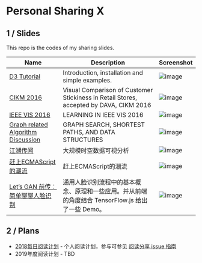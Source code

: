 # Personal Sharing X

## 1 / Slides

This repo is the codes of my sharing slides.

|Name|Description|Screenshot|
|---|---|---|
|[D3 Tutorial](https://hijiangtao.github.io/slides/s-D3-Basic-Tutorial/)| Introduction, installation and simple examples. |![image](https://user-images.githubusercontent.com/4990015/51119138-019b1580-184d-11e9-9a8c-23394640875b.png)|
|[CIKM 2016](https://hijiangtao.github.io/slides/s-CIKM2016/DAVA16.pdf)|Visual Comparison of Customer Stickiness in Retail Stores, accepted by DAVA, CIKM 2016 |![image](https://user-images.githubusercontent.com/4990015/51119123-f3e59000-184c-11e9-852a-a63126d42f3c.png)|
|[IEEE VIS 2016](https://hijiangtao.github.io/slides/s-IEEEVIS2016/)|LEARNING IN IEEE VIS 2016 |![image](https://user-images.githubusercontent.com/4990015/51119088-dca6a280-184c-11e9-9176-7d4a47d93e9e.png)|
|[Graph related Algorithm Discussion](https://hijiangtao.github.io/slides/s-Graph-Search-Related/)|GRAPH SEARCH, SHORTEST PATHS, AND DATA STRUCTURES |![image](https://user-images.githubusercontent.com/4990015/51119067-d0bae080-184c-11e9-819a-fd0c6166be48.png)|
|[江湖传闻](https://hijiangtao.github.io/slides/s-Fliggy/0708.html)|大规模时空数据可视分析 |![image](https://user-images.githubusercontent.com/4990015/51119034-bda81080-184c-11e9-9630-07f331fb17ee.png)|
|[赶上ECMAScript的潮流](https://hijiangtao.github.io/slides/s-Fliggy/1125-5min.html)|赶上ECMAScript的潮流 |![image](https://user-images.githubusercontent.com/4990015/51118942-89cceb00-184c-11e9-8f81-8640dd0e85ee.png)|
|[Let’s GAN 前传：简单聊聊人脸识别](https://hijiangtao.github.io/slides/s-Fliggy/1221-5min.html#/)|通用人脸识别流程中的基本概念、原理和一些应用。并从前端的角度结合 TensorFlow.js 给出了一些 Demo。 |![image](https://user-images.githubusercontent.com/4990015/51118983-a23d0580-184c-11e9-84ba-759e33457c43.png)|


## 2 / Plans

- [2018每日阅读计划](https://github.com/hijiangtao/slides/issues/1) - 个人阅读计划，参与可参见 [阅读分享 issue 指南](https://github.com/hijiangtao/slides/issues/2)
- 2019年度阅读计划 - TBD
